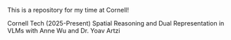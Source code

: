 This is a repository for my time at Cornell!

Cornell Tech (2025-Present)
Spatial Reasoning and Dual Representation in VLMs with Anne Wu and Dr. Yoav Artzi
